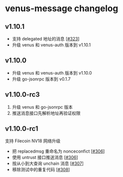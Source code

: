 # venus-message changelog

## v1.10.1

* 支持 delegated 地址的消息 [[#323](https://github.com/filecoin-project/venus-messager/pull/323)]
* 升级 venus 和 venus-auth 版本到 v1.10.1

## v1.10.0

* 升级 venus 和 venus-auth 版本到 v1.10.0
* 升级 go-jsonrpc 版本到 v0.1.7

## v1.10.0-rc3

1. 升级 venus 和 go-jsonrpc 版本
2. 推送消息接口先解析地址再验证权限

## v1.10.0-rc1

支持 Filecoin NV18 网络升级

* 把 replacedmsg 重命名为 nonceconfict [[#306](https://github.com/filecoin-project/venus-messager/pull/304)]
* 使用 untrust 接口推送消息 [[#306](https://github.com/filecoin-project/venus-messager/pull/306)]
* 按从小到大查询 unchain 消息 [[#307](https://github.com/filecoin-project/venus-messager/pull/307)]
* 移除测试中的重复代码 [[#308](https://github.com/filecoin-project/venus-messager/pull/308)]
